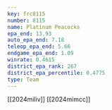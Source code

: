 ```yaml
---
key: frc8115
number: 8115
name: Platinum Peacocks
epa_end: 13.93
auto_epa_end: 7.18
teleop_epa_end: 5.66
endgame_epa_end: 1.09
winrate: 0.4615
district_epa_rank: 267
district_epa_percentile: 0.4775
type: Team
---
```

[[2024miliv]]
[[2024mimcc]]
